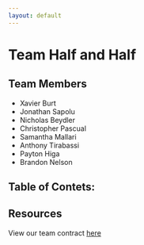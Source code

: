 ```yaml
---
layout: default
---
```

# Team Half and Half

## Team Members
* Xavier Burt
* Jonathan Sapolu
* Nicholas Beydler
* Christopher Pascual
* Samantha Mallari
* Anthony Tirabassi
* Payton Higa
* Brandon Nelson

## Table of Contets: 

## Resources
View our team contract [here](https://docs.google.com/document/d/1PjFIRw1aXRPUn2tKEE4p0D7bu_I8XHgkIsCQO42zJVk/edit?usp=sharing)
